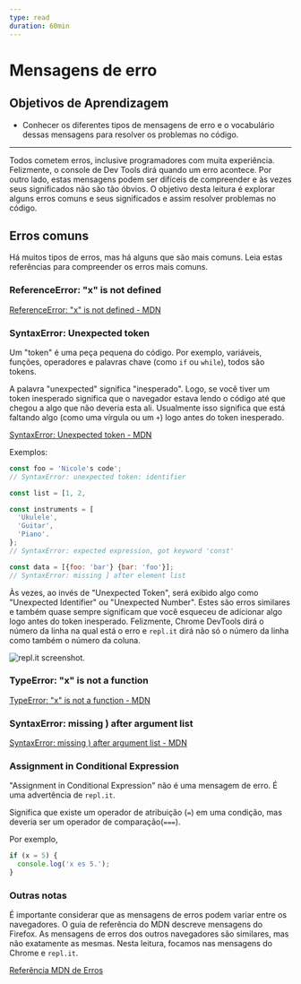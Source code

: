 ```yaml
---
type: read
duration: 60min
---
```


# Mensagens de erro

## Objetivos de Aprendizagem

- Conhecer os diferentes tipos de mensagens de erro e o vocabulário dessas
  mensagens para resolver os problemas no código.

***

Todos cometem erros, inclusive programadores com muita experiência. Felizmente,
o console de Dev Tools dirá quando um erro acontece. Por outro lado, estas
mensagens podem ser difíceis de compreender e às vezes seus significados não são
tão óbvios. O objetivo desta leitura é explorar alguns erros comuns e seus
significados e assim resolver problemas no código.

## Erros comuns

Há muitos tipos de erros, mas há alguns que são mais comuns. Leia estas
referências para compreender os erros mais comuns.

### ReferenceError: "x" is not defined

[ReferenceError: "x" is not defined -
MDN](https://developer.mozilla.org/pt-BR/docs/Web/JavaScript/Reference/Errors/N%C3%A3o_definido)

### SyntaxError: Unexpected token

Um "token" é uma peça pequena do código. Por exemplo, variáveis, funções,
operadores e palavras chave (como `if` ou `while`), todos são tokens.

A palavra "unexpected" significa "inesperado". Logo, se você tiver um token
inesperado significa que o navegador estava lendo o código até que chegou a algo
que não deveria esta ali. Usualmente isso significa que está faltando algo (como
uma vírgula ou um `+`) logo antes do token inesperado.

[SyntaxError: Unexpected token -
MDN](https://developer.mozilla.org/pt-BR/docs/Web/JavaScript/Reference/Errors/Unexpected_token)

Exemplos:

```javascript
const foo = 'Nicole's code';
// SyntaxError: unexpected token: identifier
```

```javascript
const list = [1, 2,

const instruments = [
  'Ukulele',
  'Guitar',
  'Piano'.
};
// SyntaxError: expected expression, got keyword 'const'
```

```javascript
const data = [{foo: 'bar'} {bar: 'foo'}];
// SyntaxError: missing ] after element list
```

Às vezes, ao invés de "Unexpected Token", será exibido algo como "Unexpected
Identifier" ou "Unexpected Number". Estes são erros similares e também quase
sempre significam que você esqueceu de adicionar algo logo antes do token
inesperado. Felizmente, Chrome DevTools dirá o número da linha na qual está o
erro e `repl.it` dirá não só o número da linha como também o número da coluna.

![repl.it screenshot](https://user-images.githubusercontent.com/11894994/62891126-4d4a6a80-bd1b-11e9-9087-2f1c5dd898d6.png).

### TypeError: "x" is not a function

[TypeError: "x" is not a function -
MDN](https://developer.mozilla.org/pt-BR/docs/Web/JavaScript/Reference/Errors/Not_a_function)

### SyntaxError: missing ) after argument list

[SyntaxError: missing ) after argument list -
MDN](https://developer.mozilla.org/pt-BR/docs/Web/JavaScript/Reference/Errors/Fata_par%C3%AAnteses_ap%C3%B3s_lista_argumento)

### Assignment in Conditional Expression

"Assignment in Conditional Expression" não é uma mensagem de erro. É uma
advertência de `repl.it`.

Significa que existe um operador de atribuição (`=`) em uma condição, mas
deveria ser um operador de comparação(`===`).

Por exemplo,

```javascript
if (x = 5) {
  console.log('x es 5.');
}
```

### Outras notas

É importante considerar que as mensagens de erros podem variar entre os
navegadores. O guia de referência do MDN descreve mensagens do Firefox. As
mensagens de erros dos outros navegadores são similares, mas não exatamente as
mesmas. Nesta leitura, focamos nas mensagens do Chrome e `repl.it`.

[Referência MDN de
Erros](https://developer.mozilla.org/pt-BR/docs/Web/JavaScript/Reference/Errors)
